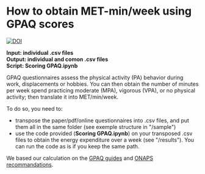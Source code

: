 # How to obtain MET-min/week using GPAQ scores

[![DOI](https://zenodo.org/badge/DOI/10.5281/zenodo.10086826.svg)](https://doi.org/10.5281/zenodo.10086826)

**Input: individual .csv files**  
**Output: individual and comon .csv files**  
**Script: Scoring GPAQ.ipynb**  


GPAQ questionnaires assess the physical activity (PA) behavior during work, displacements or hobbies.
You can then obtain the number of minutes per week spend practicing moderate (MPA), vigorous (VPA), or no physical activity; then translate it into MET/min/week.  
  
To do so, you need to:
* transpose the paper/pdf/online questionnaires into .csv files, and put them all in the same folder (see exemple structure in "/sample")
* use the code provided (**Scoring GPAQ.ipynb**) on your transposed .csv files to obtain the energy expenditure over a week (see "/results"). You can run the code as is if you keep the same path. 

We based our calculation on the [GPAQ guides](https://www.who.int/docs/default-source/ncds/ncd-surveillance/gpaq-analysis-guide.pdf) and [ONAPS recommandations](https://onaps.fr/wp-content/uploads/2020/10/Interpre%CC%81tation-GPAQ.pdf).
